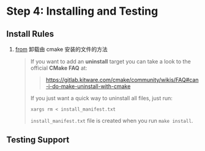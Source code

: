 # Step 4: Installing and Testing

## Install Rules

1. [from](https://stackoverflow.com/a/44649542/13206417) 卸载由 cmake 安装的文件的方法

   > If you want to add an **uninstall** target you can take a look to the official **CMake FAQ** at:
   >
   > > https://gitlab.kitware.com/cmake/community/wikis/FAQ#can-i-do-make-uninstall-with-cmake
   >
   > If you just want a quick way to uninstall all files, just run:
   >
   > ```
   > xargs rm < install_manifest.txt
   > ```
   >
   > `install_manifest.txt` file is created when you run `make install`.

## Testing Support

